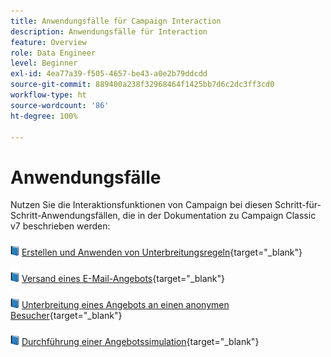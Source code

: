 ```yaml
---
title: Anwendungsfälle für Campaign Interaction
description: Anwendungsfälle für Interaction
feature: Overview
role: Data Engineer
level: Beginner
exl-id: 4ea77a39-f505-4657-be43-a0e2b79ddcdd
source-git-commit: 889400a238f32968464f1425bb7d6c2dc3ff3cd0
workflow-type: ht
source-wordcount: '86'
ht-degree: 100%

---
```


# Anwendungsfälle

Nutzen Sie die Interaktionsfunktionen von Campaign bei diesen Schritt-für-Schritt-Anwendungsfällen, die in der Dokumentation zu Campaign Classic v7 beschrieben werden:

![](../assets/do-not-localize/book.png) [Erstellen und Anwenden von Unterbreitungsregeln](https://experienceleague.adobe.com/docs/campaign-classic/using/managing-offers/case-study/presentation-rules.html?lang=de){target=&quot;_blank&quot;}

![](../assets/do-not-localize/book.png) [Versand eines E-Mail-Angebots](https://experienceleague.adobe.com/docs/campaign-classic/using/managing-offers/case-study/offers-on-an-outbound-channel.html?lang=de){target=&quot;_blank&quot;}

![](../assets/do-not-localize/book.png) [Unterbreitung eines Angebots an einen anonymen Besucher](https://experienceleague.adobe.com/docs/campaign-classic/using/managing-offers/case-study/offers-on-an-outbound-channel.html?lang=de){target=&quot;_blank&quot;}

![](../assets/do-not-localize/book.png) [Durchführung einer Angebotssimulation](https://experienceleague.adobe.com/docs/campaign-classic/using/managing-offers/case-study/offers-on-an-outbound-channel.html?lang=de){target=&quot;_blank&quot;}
